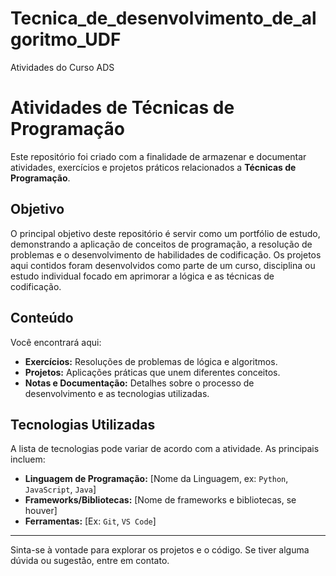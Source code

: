 # Tecnica_de_desenvolvimento_de_algoritmo_UDF
Atividades do Curso ADS

# Atividades de Técnicas de Programação

Este repositório foi criado com a finalidade de armazenar e documentar atividades, exercícios e projetos práticos relacionados a **Técnicas de Programação**.

## Objetivo

O principal objetivo deste repositório é servir como um portfólio de estudo, demonstrando a aplicação de conceitos de programação, a resolução de problemas e o desenvolvimento de habilidades de codificação. Os projetos aqui contidos foram desenvolvidos como parte de um curso, disciplina ou estudo individual focado em aprimorar a lógica e as técnicas de codificação.

## Conteúdo

Você encontrará aqui:

* **Exercícios:** Resoluções de problemas de lógica e algoritmos.
* **Projetos:** Aplicações práticas que unem diferentes conceitos.
* **Notas e Documentação:** Detalhes sobre o processo de desenvolvimento e as tecnologias utilizadas.

## Tecnologias Utilizadas

A lista de tecnologias pode variar de acordo com a atividade. As principais incluem:

* **Linguagem de Programação:** [Nome da Linguagem, ex: `Python`, `JavaScript`, `Java`]
* **Frameworks/Bibliotecas:** [Nome de frameworks e bibliotecas, se houver]
* **Ferramentas:** [Ex: `Git`, `VS Code`]

---

Sinta-se à vontade para explorar os projetos e o código. Se tiver alguma dúvida ou sugestão, entre em contato.
